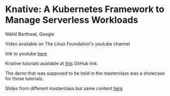 # Knative: A Kubernetes Framework to Manage Serverless Workloads 
Nikhil Barthwal, Google

Video available on The Linux Foundation's youtube channel

link to youtube [here](https://www.youtube.com/watch?v=qOnwoOaubEE&t=335s)

Knative tutorials available at [this](https://github.com/nikhilbarthwal/Knative/tree/master) GitHub link.

The demo that was supposed to be held in the masterclass was a showcase for those tutorials.

Slides from different masterclass but same content [here](https://devopspro.lt/2019/wp-content/uploads/2019/04/Nikhil-Barthwal-Knative-A-Kubernetes-Framework-to-manage-Serverless-Workloads-min.pdf)